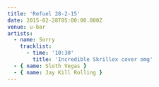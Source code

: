 ```yaml
---
title: 'Refuel 28-2-15'
date: 2015-02-28T05:00:00.000Z
venue: u-bar
artists:
  - name: Sorry
    tracklist:
      - time: '10:30'
        title: 'Incredible Skrillex cover omg'
  - { name: Sloth Vegas }
  - { name: Jay Kill Rolling }
---
```

